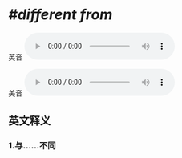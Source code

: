 # ***\#different from*** 
英音
<audio src="./media/different from1_AAC.aac" controls="controls"></audio>

美音
<audio src="./media/different from2_AAC.aac" controls="controls"></audio>



  

英文释义
---
### 1.**与……不同**  



